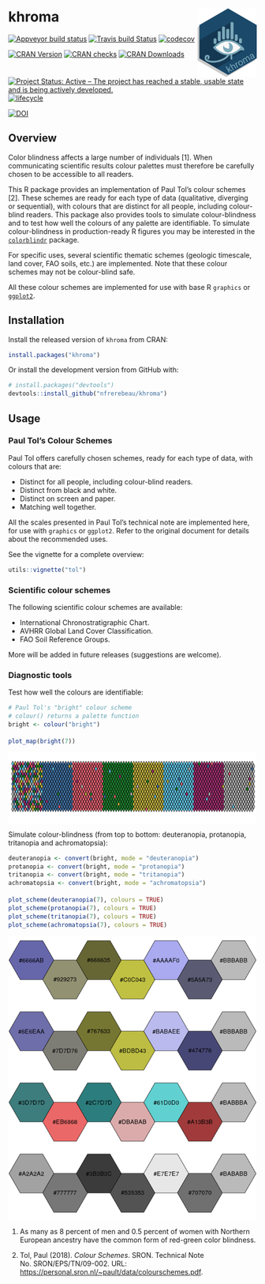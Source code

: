 
<!-- README.md is generated from README.Rmd. Please edit that file -->

# khroma <img width=120px src="man/figures/logo.png" align="right" />

[![Appveyor build
status](https://ci.appveyor.com/api/projects/status/d4hib2u0jqsup0ln/branch/master?svg=true)](https://ci.appveyor.com/project/nfrerebeau/khroma/branch/master)
[![Travis build
Status](https://travis-ci.org/nfrerebeau/khroma.svg?branch=master)](https://travis-ci.org/nfrerebeau/khroma)
[![codecov](https://codecov.io/gh/nfrerebeau/khroma/branch/master/graph/badge.svg)](https://codecov.io/gh/nfrerebeau/khroma)

[![CRAN
Version](http://www.r-pkg.org/badges/version/khroma)](https://cran.r-project.org/package=khroma)
[![CRAN
checks](https://cranchecks.info/badges/worst/khroma)](https://cran.r-project.org/web/checks/check_results_khroma.html)
[![CRAN
Downloads](http://cranlogs.r-pkg.org/badges/khroma)](https://cran.r-project.org/package=khroma)

[![Project Status: Active – The project has reached a stable, usable
state and is being actively
developed.](https://www.repostatus.org/badges/latest/active.svg)](https://www.repostatus.org/#active)
[![lifecycle](https://img.shields.io/badge/lifecycle-stable-brightgreen.svg)](https://www.tidyverse.org/lifecycle/#stable)

[![DOI](https://zenodo.org/badge/DOI/10.5281/zenodo.1472077.svg)](https://doi.org/10.5281/zenodo.1472077)

## Overview

Color blindness affects a large number of individuals \[1\]. When
communicating scientific results colour palettes must therefore be
carefully chosen to be accessible to all readers.

This R package provides an implementation of Paul Tol’s colour schemes
\[2\]. These schemes are ready for each type of data (qualitative,
diverging or sequential), with colours that are distinct for all people,
including colour-blind readers. This package also provides tools to
simulate colour-blindness and to test how well the colours of any
palette are identifiable. To simulate colour-blindness in
production-ready R figures you may be interested in the
[`colorblindr`](https://github.com/clauswilke/colorblindr) package.

For specific uses, several scientific thematic schemes (geologic
timescale, land cover, FAO soils, etc.) are implemented. Note that these
colour schemes may not be colour-blind safe.

All these colour schemes are implemented for use with base R `graphics`
or [`ggplot2`](https://github.com/tidyverse/ggplot2).

## Installation

Install the released version of `khroma` from CRAN:

``` r
install.packages("khroma")
```

Or install the development version from GitHub with:

``` r
# install.packages("devtools")
devtools::install_github("nfrerebeau/khroma")
```

## Usage

### Paul Tol’s Colour Schemes

Paul Tol offers carefully chosen schemes, ready for each type of data,
with colours that are:

  - Distinct for all people, including colour-blind readers.
  - Distinct from black and white.
  - Distinct on screen and paper.
  - Matching well together.

All the scales presented in Paul Tol’s technical note are implemented
here, for use with `graphics` or `ggplot2`. Refer to the original
document for details about the recommended uses.

See the vignette for a complete overview:

``` r
utils::vignette("tol")
```

### Scientific colour schemes

The following scientific colour schemes are available:

  - International Chronostratigraphic Chart.
  - AVHRR Global Land Cover Classification.
  - FAO Soil Reference Groups.

More will be added in future releases (suggestions are welcome).

### Diagnostic tools

Test how well the colours are identifiable:

``` r
# Paul Tol's "bright" colour scheme
# colour() returns a palette function
bright <- colour("bright")

plot_map(bright(7))
```

<img src="man/figures/README-diagnostic-1.png" style="display: block; margin: auto;" />

Simulate colour-blindness (from top to bottom: deuteranopia, protanopia,
tritanopia and achromatopsia):

``` r
deuteranopia <- convert(bright, mode = "deuteranopia")
protanopia <- convert(bright, mode = "protanopia")
tritanopia <- convert(bright, mode = "tritanopia")
achromatopsia <- convert(bright, mode = "achromatopsia")

plot_scheme(deuteranopia(7), colours = TRUE)
plot_scheme(protanopia(7), colours = TRUE)
plot_scheme(tritanopia(7), colours = TRUE)
plot_scheme(achromatopsia(7), colours = TRUE)
```

<img src="man/figures/README-anomalize-1.png" style="display: block; margin: auto;" /><img src="man/figures/README-anomalize-2.png" style="display: block; margin: auto;" /><img src="man/figures/README-anomalize-3.png" style="display: block; margin: auto;" /><img src="man/figures/README-anomalize-4.png" style="display: block; margin: auto;" />

1.  As many as 8 percent of men and 0.5 percent of women with Northern
    European ancestry have the common form of red-green color blindness.

2.  Tol, Paul (2018). *Colour Schemes*. SRON. Technical Note
    No. SRON/EPS/TN/09-002. URL:
    <https://personal.sron.nl/~pault/data/colourschemes.pdf>.
